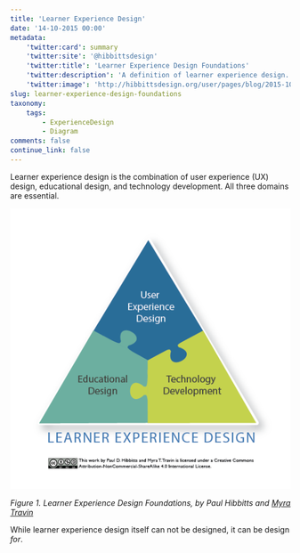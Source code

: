 ```yaml
---
title: 'Learner Experience Design'
date: '14-10-2015 00:00'
metadata:
    'twitter:card': summary
    'twitter:site': '@hibbittsdesign'
    'twitter:title': 'Learner Experience Design Foundations'
    'twitter:description': 'A definition of learner experience design.'
    'twitter:image': 'http://hibbittsdesign.org/user/pages/blog/2015-10-14-learner-experience-design-foundations/learner-experience-design-foundations.png'
slug: learner-experience-design-foundations
taxonomy:
    tags:
        - ExperienceDesign
        - Diagram
comments: false
continue_link: false
---
```


Learner experience design is the combination of user experience (UX) design, educational design, and technology development. All three domains are essential.

![Learner Experience Design Foundations](../2015-10-14-learner-experience-design-foundations/learner-experience-design-foundations.png)

*Figure 1. Learner Experience Design Foundations, by Paul Hibbitts and [Myra Travin](https://twitter.com/m_travin)*

While learner experience design itself can not be designed, it can be design _for_.
